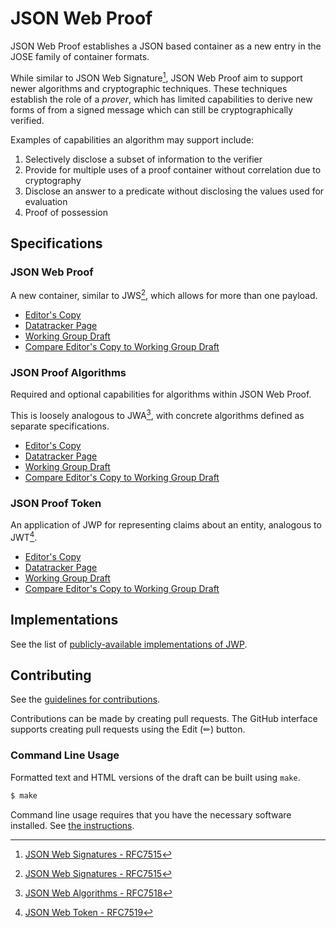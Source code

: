 # JSON Web Proof

JSON Web Proof establishes a JSON based container as a new entry in the JOSE family of container formats.

While similar to JSON Web Signature[^JWS], JSON Web Proof aim to support newer algorithms and cryptographic techniques. These techniques establish the role of a *prover*, which has limited capabilities to derive new forms of from a signed message which can still be cryptographically verified.

Examples of capabilities an algorithm may support include:

1. Selectively disclose a subset of information to the verifier
2. Provide for multiple uses of a proof container without correlation due to cryptography
3. Disclose an answer to a predicate without disclosing the values used for evaluation
4. Proof of possession

## Specifications

### JSON Web Proof

A new container, similar to JWS[^JWS], which allows for more than one payload.

* [Editor's Copy](https://ietf-wg-jose.github.io/json-web-proof/#go.draft-ietf-jose-json-web-proof.html)
* [Datatracker Page](https://datatracker.ietf.org/doc/draft-ietf-jose-json-web-proof)
* [Working Group Draft](https://datatracker.ietf.org/doc/html/draft-ietf-jose-json-web-proof)
* [Compare Editor's Copy to Working Group Draft](https://ietf-wg-jose.github.io/json-web-proof/#go.draft-ietf-jose-json-web-proof.diff)

### JSON Proof Algorithms

Required and optional capabilities for algorithms within JSON Web Proof. 

This is loosely analogous to JWA[^JWA], with concrete algorithms defined as separate specifications.

* [Editor's Copy](https://ietf-wg-jose.github.io/json-web-proof/#go.draft-ietf-jose-json-proof-algorithms.html)
* [Datatracker Page](https://datatracker.ietf.org/doc/draft-ietf-jose-json-proof-algorithms)
* [Working Group Draft](https://datatracker.ietf.org/doc/html/draft-ietf-jose-json-proof-algorithms)
* [Compare Editor's Copy to Working Group Draft](https://ietf-wg-jose.github.io/json-web-proof/#go.draft-ietf-jose-json-proof-algorithms.diff)

### JSON Proof Token

An application of JWP for representing claims about an entity, analogous to  JWT[^JWT].

* [Editor's Copy](https://ietf-wg-jose.github.io/json-web-proof/#go.draft-ietf-jose-json-proof-token.html)
* [Datatracker Page](https://datatracker.ietf.org/doc/draft-ietf-jose-json-proof-token)
* [Working Group Draft](https://datatracker.ietf.org/doc/html/draft-ietf-jose-json-proof-token)
* [Compare Editor's Copy to Working Group Draft](https://ietf-wg-jose.github.io/json-web-proof/#go.draft-ietf-jose-json-proof-token.diff)

## Implementations

See the list of [publicly-available implementations of JWP](https://github.com/ietf-wg-jose/json-web-proof/blob/main/IMPLEMENTATIONS.md).

## Contributing

See the
[guidelines for contributions](https://github.com/ietf-wg-jose/json-web-proof/blob/main/CONTRIBUTING.md).

Contributions can be made by creating pull requests.
The GitHub interface supports creating pull requests using the Edit (✏) button.

### Command Line Usage

Formatted text and HTML versions of the draft can be built using `make`.

```sh
$ make
```

[^JWS]: [JSON Web Signatures - RFC7515][JWS]
[^JWK]: [JSON Web Keys - RFC7517][JWK]
[^JWA]: [JSON Web Algorithms - RFC7518][JWA]
[^JWT]: [JSON Web Token - RFC7519][JWT]

[JWS]: https://datatracker.ietf.org/doc/html/rfc7515
[JWK]: https://datatracker.ietf.org/doc/html/rfc7517
[JWA]: https://datatracker.ietf.org/doc/html/rfc7518
[JWT]: https://datatracker.ietf.org/doc/html/rfc7519

Command line usage requires that you have the necessary software installed.  See
[the instructions](https://github.com/martinthomson/i-d-template/blob/main/doc/SETUP.md).


